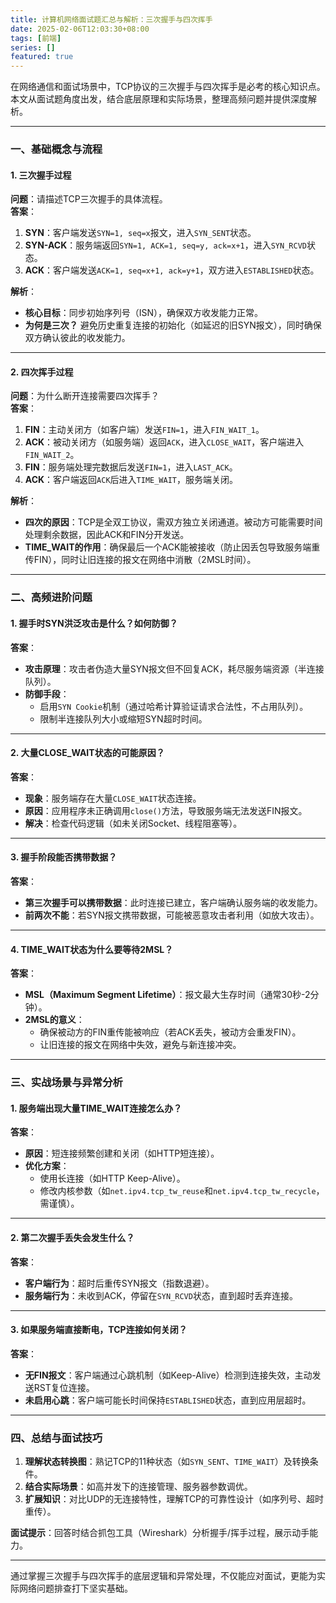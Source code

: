```yaml
---
title: 计算机网络面试题汇总与解析：三次握手与四次挥手
date: 2025-02-06T12:03:30+08:00
tags: [前端]
series: []
featured: true
---
```

在网络通信和面试场景中，TCP协议的三次握手与四次挥手是必考的核心知识点。本文从面试题角度出发，结合底层原理和实际场景，整理高频问题并提供深度解析。

<!--more-->

---

### 一、基础概念与流程

#### **1. 三次握手过程**
**问题**：请描述TCP三次握手的具体流程。  
**答案**：  
1. **SYN**：客户端发送`SYN=1, seq=x`报文，进入`SYN_SENT`状态。  
2. **SYN-ACK**：服务端返回`SYN=1, ACK=1, seq=y, ack=x+1`，进入`SYN_RCVD`状态。  
3. **ACK**：客户端发送`ACK=1, seq=x+1, ack=y+1`，双方进入`ESTABLISHED`状态。  

**解析**：  
- **核心目标**：同步初始序列号（ISN），确保双方收发能力正常。  
- **为何是三次？** 避免历史重复连接的初始化（如延迟的旧SYN报文），同时确保双方确认彼此的收发能力。

---

#### **2. 四次挥手过程**
**问题**：为什么断开连接需要四次挥手？  
**答案**：  
1. **FIN**：主动关闭方（如客户端）发送`FIN=1`，进入`FIN_WAIT_1`。  
2. **ACK**：被动关闭方（如服务端）返回`ACK`，进入`CLOSE_WAIT`，客户端进入`FIN_WAIT_2`。  
3. **FIN**：服务端处理完数据后发送`FIN=1`，进入`LAST_ACK`。  
4. **ACK**：客户端返回`ACK`后进入`TIME_WAIT`，服务端关闭。  

**解析**：  
- **四次的原因**：TCP是全双工协议，需双方独立关闭通道。被动方可能需要时间处理剩余数据，因此ACK和FIN分开发送。  
- **TIME_WAIT的作用**：确保最后一个ACK能被接收（防止因丢包导致服务端重传FIN），同时让旧连接的报文在网络中消散（2MSL时间）。

---

### 二、高频进阶问题

#### **1. 握手时SYN洪泛攻击是什么？如何防御？**
**答案**：  
- **攻击原理**：攻击者伪造大量SYN报文但不回复ACK，耗尽服务端资源（半连接队列）。  
- **防御手段**：  
  - 启用`SYN Cookie`机制（通过哈希计算验证请求合法性，不占用队列）。  
  - 限制半连接队列大小或缩短SYN超时时间。

---

#### **2. 大量CLOSE_WAIT状态的可能原因？**
**答案**：  
- **现象**：服务端存在大量`CLOSE_WAIT`状态连接。  
- **原因**：应用程序未正确调用`close()`方法，导致服务端无法发送FIN报文。  
- **解决**：检查代码逻辑（如未关闭Socket、线程阻塞等）。

---

#### **3. 握手阶段能否携带数据？**
**答案**：  
- **第三次握手可以携带数据**：此时连接已建立，客户端确认服务端的收发能力。  
- **前两次不能**：若SYN报文携带数据，可能被恶意攻击者利用（如放大攻击）。

---

#### **4. TIME_WAIT状态为什么要等待2MSL？**
**答案**：  
- **MSL（Maximum Segment Lifetime）**：报文最大生存时间（通常30秒-2分钟）。  
- **2MSL的意义**：  
  - 确保被动方的FIN重传能被响应（若ACK丢失，被动方会重发FIN）。  
  - 让旧连接的报文在网络中失效，避免与新连接冲突。

---

### 三、实战场景与异常分析

#### **1. 服务端出现大量TIME_WAIT连接怎么办？**
**答案**：  
- **原因**：短连接频繁创建和关闭（如HTTP短连接）。  
- **优化方案**：  
  - 使用长连接（如HTTP Keep-Alive）。  
  - 修改内核参数（如`net.ipv4.tcp_tw_reuse`和`net.ipv4.tcp_tw_recycle`，需谨慎）。  

---

#### **2. 第二次握手丢失会发生什么？**
**答案**：  
- **客户端行为**：超时后重传SYN报文（指数退避）。  
- **服务端行为**：未收到ACK，停留在`SYN_RCVD`状态，直到超时丢弃连接。

---

#### **3. 如果服务端直接断电，TCP连接如何关闭？**
**答案**：  
- **无FIN报文**：客户端通过心跳机制（如Keep-Alive）检测到连接失效，主动发送RST复位连接。  
- **未启用心跳**：客户端可能长时间保持`ESTABLISHED`状态，直到应用层超时。

---

### 四、总结与面试技巧

1. **理解状态转换图**：熟记TCP的11种状态（如`SYN_SENT`、`TIME_WAIT`）及转换条件。  
2. **结合实际场景**：如高并发下的连接管理、服务器参数调优。  
3. **扩展知识**：对比UDP的无连接特性，理解TCP的可靠性设计（如序列号、超时重传）。  

**面试提示**：回答时结合抓包工具（Wireshark）分析握手/挥手过程，展示动手能力。

---

通过掌握三次握手与四次挥手的底层逻辑和异常处理，不仅能应对面试，更能为实际网络问题排查打下坚实基础。
